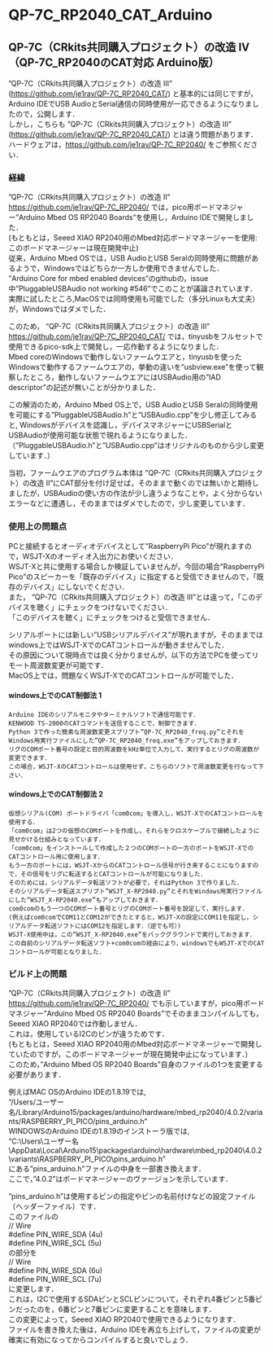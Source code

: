 # QP-7C_RP2040_CAT_Arduino
## QP-7C（CRkits共同購入プロジェクト）の改造 IV （QP-7C_RP2040のCAT対応 Arduino版）

 ”QP-7C（CRkits共同購入プロジェクト）の改造 III” (https://github.com/je1rav/QP-7C_RP2040_CAT/) と基本的には同じですが，Arduino IDEでUSB AudioとSerial通信の同時使用が一応できるようになりましたので，公開します．  
しかし，こちらも ”QP-7C（CRkits共同購入プロジェクト）の改造 III” (https://github.com/je1rav/QP-7C_RP2040_CAT/) とは違う問題があります．  
ハードウェアは，https://github.com/je1rav/QP-7C_RP2040/ をご参照ください．  

### 経緯
 ”QP-7C（CRkits共同購入プロジェクト）の改造 II” https://github.com/je1rav/QP-7C_RP2040/ では，pico用ボードマネジャー”Arduino Mbed OS RP2040 Boards”を使用し，Arduino IDEで開発しました．  
(もともとは，Seeed XIAO RP2040用のMbed対応ボードマネージャーを使用: このボードマネージャーは現在開発中止)  
従来，Arduino Mbed OSでは，USB AudioとUSB Seralの同時使用に問題があるようで，Windowsではどちらか一方しか使用できませんでした．  
”Arduino Core for mbed enabled devices”のgithubの，issue中”PluggableUSBAudio not working #546”でこのことが議論されています．  
実際に試したところ,MacOSでは同時使用も可能でした（多分Linuxも大丈夫）が，Windowsではダメでした．  

このため， ”QP-7C（CRkits共同購入プロジェクト）の改造 III”　https://github.com/je1rav/QP-7C_RP2040_CAT/ では，tinyusbをフルセットで使用できるpico-sdk上で開発し，一応作動するようになりました．  
Mbed coreのWindowsで動作しないファームウエアと，tinyusbを使ったWindowsで動作するファームウエアの，挙動の違いを”usbview.exe”を使って観察したところ，動作しないファームウエアにはUSBAudio用の”IAD descriptor”の記述が無いことが分かりました．  

この解消のため，Arduino Mbed OS上で，USB AudioとUSB Seralの同時使用を可能にする”PluggableUSBAudio.h”と”USBAudio.cpp”を少し修正してみると,
Windowsがデバイスを認識し，デバイスマネジャーにUSBSerialとUSBAudioが使用可能な状態で現れるようになりました．  
（”PluggableUSBAudio.h”と”USBAudio.cpp”はオリジナルのものから少し変更しています．）

当初，ファームウエアのプログラム本体は ”QP-7C（CRkits共同購入プロジェクト）の改造 II”にCAT部分を付け足せば，そのままで動くのでは無いかと期待しましたが，USBAudioの使い方の作法が少し違うようなことや，よく分からないエラーなどに遭遇し，そのままではダメでしたので，少し変更しています．  

### 使用上の問題点
PCと接続するとオーディオデバイスとして”RaspberryPi Pico”が現れますので，WSJT-Xのオーディオ入出力にお使いください．  
WSJT-Xと共に使用する場合しか検証していませんが，今回の場合”RaspberryPi Pico”のスピーカーを「既存のデバイス」に指定すると受信できませんので，「既存のデバイス」にしないでください．  
また， ”QP-7C（CRkits共同購入プロジェクト）の改造 III”とは違って，「このデバイスを聴く」にチェックをつけないでください．  
「このデバイスを聴く」にチェックをつけると受信できません．  

シリアルポートには新しい”USBシリアルデバイス”が現れますが，そのままではwindows上ではWSJT-XでのCATコントロールが動きませんでした．  
その原因について現時点では良く分かりませんが，以下の方法でPCを使ってリモート周波数変更が可能です．  
MacOS上では，問題なくWSJT-XでのCATコントロールが可能でした．  

#### windows上でのCAT制御法 1
	Arduino IDEのシリアルモニタやターミナルソフトで通信可能です．  
	KENWOOD TS-2000のCATコマンドを送信することで，制御できます．  
	Python 3で作った簡素な周波数変更スプリプト”QP-7C_RP2040_freq.py”とそれをWindows用実行ファイルにした”QP-7C_RP2040_freq.exe”をアップしておきます．  
	リグのCOMポート番号の設定と目的周波数をkHz単位で入力して，実行するとリグの周波数が変更できます．  
	この場合，WSJT-XのCATコントロールは使用せず，こちらのソフトで周波数変更を行なって下さい．  
#### windows上でのCAT制御法 2
	仮想シリアル(COM) ポートドライバ「com0com」を導入し，WSJT-XでのCATコントロールを使用する．  
	「com0com」は2つの仮想のCOMポートを作成し，それらをクロスケーブルで接続したように見せかける仕組みとなっています．  
	「com0com」をインストールして作成した２つのCOMポートの一方のポートをWSJT-XでのCATコントロール用に使用します．  
	もう一方のポートには，WSJT-XからのCATコントロール信号が行き来することになりますので，その信号をリグに転送するとCATコントロールが可能になりました．  
	そのためには，シリアルデータ転送ソフトが必要で，それはPython 3で作りました．  
	そのシリアルデータ転送スプリプト”WSJT_X-RP2040.py”とそれをWindows用実行ファイルにした”WSJT_X-RP2040.exe”もアップしておきます．  
	com0comのもう一つのCOMポート番号とリグのCOMポート番号を設定して，実行します．  
	(例えばcom0comでCOM11とCOM12ができたとすると，WSJT-Xの設定にCOM11を指定し，シリアルデータ転送ソフトにはCOM12を指定します．（逆でも可）)  
	WSJT-X使用中は，この”WSJT_X-RP2040.exe”をバックグラウンドで実行しておきます．  
	この自前のシリアルデータ転送ソフト+com0comの経由により，windowsでもWSJT-XでのCATコントロールが可能となりました．  

### ビルド上の問題
”QP-7C（CRkits共同購入プロジェクト）の改造 II” https://github.com/je1rav/QP-7C_RP2040/ でも示していますが，pico用ボードマネジャー”Arduino Mbed OS RP2040 Boards”でそのままコンパイルしても，Seeed XIAO RP2040では作動しません．  
これは，使用しているI2Cのピンが違うためです．  
(もともとは，Seeed XIAO RP2040用のMbed対応ボードマネージャーで開発していたのですが，このボードマネージャーが現在開発中止になっています．)  
このため，”Arduino Mbed OS RP2040 Boards”自身のファイルの1つを変更する必要があります．  
  
例えばMAC OSのArduino IDEの1.8.19では,   
“/Users/ユーザー名/Library/Arduino15/packages/arduino/hardware/mbed_rp2040/4.0.2/variants/RASPBERRY_PI_PICO/pins_arduino.h”   
WINDOWSのArduino IDEの1.8.19のインストーラ版では,  
“C:\Users\ユーザー名\AppData\Local\Arduino15\packages\arduino\hardware\mbed_rp2040\4.0.2\variants\RASPBERRY_PI_PICO\pins_arduino.h”   
にある”pins_arduino.h”ファイルの中身を一部書き換えます．   
ここで，”4.0.2”はボードマネージャーのヴァージョンを示しています．   

”pins_arduino.h”は使用するピンの指定やピンの名前付けなどの設定ファイル（ヘッダーファイル）です．   
このファイルの   
// Wire   
#define PIN_WIRE_SDA        (4u)   
#define PIN_WIRE_SCL        (5u)   
の部分を   
// Wire   
#define PIN_WIRE_SDA        (6u)   
#define PIN_WIRE_SCL        (7u)   
に変更します．   
これは，I2Cで使用するSDAピンとSCLピンについて，それぞれ4番ピンと5番ピンだったのを，6番ピンと7番ピンに変更することを意味します．   
この変更によって，Seeed XIAO RP2040で使用できるようになります．   
ファイルを書き換えた後は，Arduino IDEを再立ち上げして，ファイルの変更が確実に有効になってからコンパイルすると良いでしょう．   

